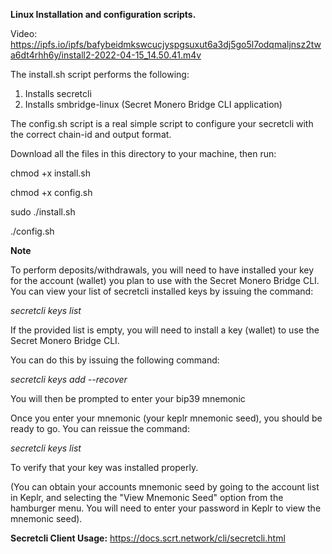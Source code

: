 **Linux Installation and configuration scripts.**

Video:
https://ipfs.io/ipfs/bafybeidmkswcucjyspgsuxut6a3dj5go5l7odqmaljnsz2twa6dt4rhh6y/install2-2022-04-15_14.50.41.m4v

The install.sh script performs the following:

1. Installs secretcli
2. Installs smbridge-linux (Secret Monero Bridge CLI application)


The config.sh script is a real simple script to configure your secretcli with the correct chain-id and output format.

Download all the files in this directory to your machine, then run:

chmod +x install.sh

chmod +x config.sh

sudo ./install.sh 

./config.sh

**Note**

To perform deposits/withdrawals, you will need to have installed your key for the account (wallet) you plan to use with the Secret Monero Bridge CLI.
You can view your list of secretcli installed keys by issuing the command:

*secretcli keys list*

If the provided list is empty, you will need to install a key (wallet) to use the Secret Monero Bridge CLI.

You can do this by issuing the following command:

*secretcli keys add --recover <key-alias>*

You will then be prompted to enter your bip39 mnemonic

Once you enter your mnemonic (your keplr mnemonic seed), you should be ready to go. You can reissue the command:
  
  *secretcli keys list*
  
To verify that your key was installed properly.
  

(You can obtain your accounts mnemonic seed by going to the account list in Keplr, and selecting the "View Mnemonic Seed" option from the hamburger menu. You will need to enter your password in Keplr to view the mnemonic seed).
  
  **Secretcli Client Usage:**
  https://docs.scrt.network/cli/secretcli.html
